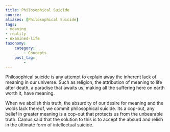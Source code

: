 ```yaml
---
title: Philosophical Suicide
source:
aliases: [Philosophical Suicide]
tags: 
- meaning
- reality
- examined-life 
taxonomy:
    category:
        - Concepts
    post_tag:
        -
---
```


Philosophical suicide is any attempt to explain away the inherent lack of meaning in our universe. Such as religion, the attribution of meaning to life after death, a paradise that awaits us, making all the suffering here on earth worth it, have meaning.

When we abolish this truth, the absurdity of our desire for meaning and the wolds lack thereof, we commit philosophical suicide. Its a cop-out, any belief in greater meaning is a cop-out that protects us from the unbearable truth. Camus said that the solution to this is to accept the absurd and relish in the ultimate form of intellectual suicide.